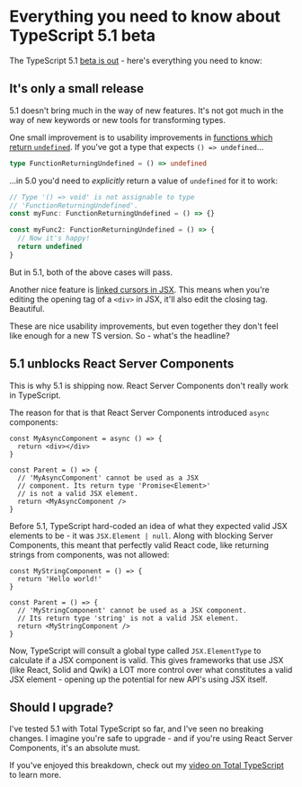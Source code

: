 # Everything you need to know about TypeScript 5.1 beta

The TypeScript 5.1 [beta is out](https://devblogs.microsoft.com/typescript/announcing-typescript-5-1-beta) - here's everything you need to know:

## It's only a small release

5.1 doesn't bring much in the way of new features. It's not got much in the way of new keywords or new tools for transforming types.

One small improvement is to usability improvements in [functions which return `undefined`](https://devblogs.microsoft.com/typescript/announcing-typescript-5-1-beta/#easier-implicit-returns-for-undefined-returning-functions). If you've got a type that expects `() => undefined`...

```typescript
type FunctionReturningUndefined = () => undefined
```

...in 5.0 you'd need to _explicitly_ return a value of `undefined` for it to work:

```typescript
// Type '() => void' is not assignable to type
// 'FunctionReturningUndefined'.
const myFunc: FunctionReturningUndefined = () => {}

const myFunc2: FunctionReturningUndefined = () => {
  // Now it's happy!
  return undefined
}
```

But in 5.1, both of the above cases will pass.

Another nice feature is [linked cursors in JSX](https://devblogs.microsoft.com/typescript/announcing-typescript-5-1-beta/#linked-cursors-for-jsx-tags). This means when you're editing the opening tag of a `<div>` in JSX, it'll also edit the closing tag. Beautiful.

These are nice usability improvements, but even together they don't feel like enough for a new TS version. So - what's the headline?

## 5.1 unblocks React Server Components

This is why 5.1 is shipping now. React Server Components don't really work in TypeScript.

The reason for that is that React Server Components introduced `async` components:

```tsx
const MyAsyncComponent = async () => {
  return <div></div>
}

const Parent = () => {
  // 'MyAsyncComponent' cannot be used as a JSX
  // component. Its return type 'Promise<Element>'
  // is not a valid JSX element.
  return <MyAsyncComponent />
}
```

Before 5.1, TypeScript hard-coded an idea of what they expected valid JSX elements to be - it was `JSX.Element | null`. Along with blocking Server Components, this meant that perfectly valid React code, like returning strings from components, was not allowed:

```tsx
const MyStringComponent = () => {
  return 'Hello world!'
}

const Parent = () => {
  // 'MyStringComponent' cannot be used as a JSX component.
  // Its return type 'string' is not a valid JSX element.
  return <MyStringComponent />
}
```

Now, TypeScript will consult a global type called `JSX.ElementType` to calculate if a JSX component is valid. This gives frameworks that use JSX (like React, Solid and Qwik) a LOT more control over what constitutes a valid JSX element - opening up the potential for new API's using JSX itself.

## Should I upgrade?

I've tested 5.1 with Total TypeScript so far, and I've seen no breaking changes. I imagine you're safe to upgrade - and if you're using React Server Components, it's an absolute must.

If you've enjoyed this breakdown, check out my [video on Total TypeScript](https://www.totaltypescript.com/tips/typescript-5-1-beta-is-out) to learn more.

